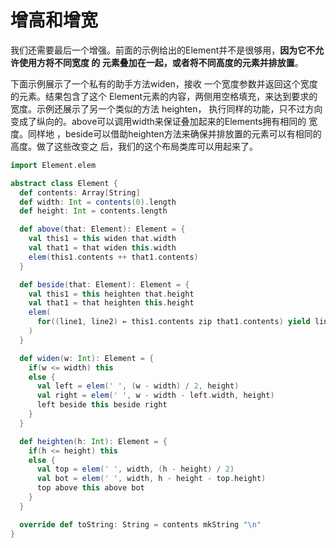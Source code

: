 增高和增宽
================================================================================
我们还需要最后一个增强。前面的示例给出的Element并不是很够用，**因为它不允许使用方将不同宽度 的
元素叠加在一起，或者将不同高度的元素并排放置**。

下面示例展示了一个私有的助手方法widen，接收 一个宽度参数并返回这个宽度的元素。结果包含了这个
Element元素的内容，两侧用空格填充，来达到要求的宽度。示例还展示了另一个类似的方法 heighten，
执行同样的功能，只不过方向变成了纵向的。above可以调用width来保证叠加起来的Elements拥有相同的
宽度。同样地 ，beside可以借助heighten方法来确保并排放置的元素可以有相同的高度。做了这些改变之
后，我们的这个布局类库可以用起来了。
```scala
import Element.elem

abstract class Element {
  def contents: Array[String]
  def width: Int = contents(0).length
  def height: Int = contents.length

  def above(that: Element): Element = {
    val this1 = this widen that.width
    val that1 = that widen this.width
    elem(this1.contents ++ that1.contents)
  }

  def beside(that: Element): Element = {
    val this1 = this heighten that.height
    val that1 = that heighten this.height
    elem(
      for((line1, line2) ← this1.contents zip that1.contents) yield line1 + line2
    )
  }

  def widen(w: Int): Element = {
    if(w <= width) this
    else {
      val left = elem(' ', (w - width) / 2, height)
      val right = elem(' ', w - width - left.width, height)
      left beside this beside right
    }
  }

  def heighten(h: Int): Element = {
    if(h <= height) this
    else {
      val top = elem(' ', width, (h - height) / 2)
      val bot = elem(' ', width, h - height - top.height)
      top above this above bot
    }
  }

  override def toString: String = contents mkString "\n"
}
```


